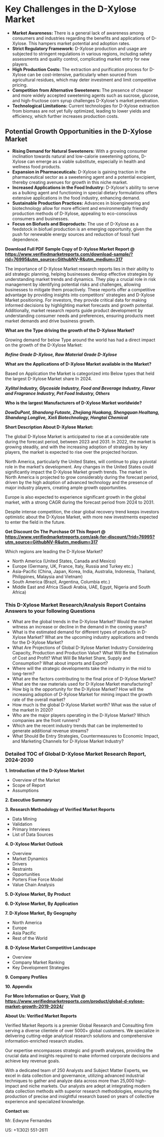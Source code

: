 <p class=""><h1>Key Challenges in the D-Xylose Market</h1><ul>    <li><strong>Market Awareness:</strong> There is a general lack of awareness among consumers and industries regarding the benefits and applications of D-Xylose. This hampers market potential and adoption rates.</li>    <li><strong>Strict Regulatory Framework:</strong> D-Xylose production and usage are subjected to stringent regulations in various regions, including safety assessments and quality control, complicating market entry for new players.</li>    <li><strong>High Production Costs:</strong> The extraction and purification process for D-Xylose can be cost-intensive, particularly when sourced from agricultural residues, which may deter investment and limit competitive pricing.</li>    <li><strong>Competition from Alternative Sweeteners:</strong> The presence of cheaper and more widely accepted sweetening agents such as sucrose, glucose, and high-fructose corn syrup challenges D-Xylose's market penetration.</li>    <li><strong>Technological Limitations:</strong> Current technologies for D-Xylose extraction from biomass are not yet fully optimized, leading to lower yields and efficiency, which further increases production costs.</li></ul><h2>Potential Growth Opportunities in the D-Xylose Market</h1><ul>    <li><strong>Rising Demand for Natural Sweeteners:</strong> With a growing consumer inclination towards natural and low-calorie sweetening options, D-Xylose can emerge as a viable substitute, especially in health and wellness food products.</li>    <li><strong>Expansion in Pharmaceuticals:</strong> D-Xylose is gaining traction in the pharmaceutical sector as a sweetening agent and a potential excipient, thereby creating avenues for growth in this niche market.</li>    <li><strong>Increased Applications in the Food Industry:</strong> D-Xylose's ability to serve as a bulking agent and functioning in special dietary formulations offers extensive applications in the food industry, enhancing demand.</li>    <li><strong>Sustainable Production Practices:</strong> Advances in bioengineering and biotechnology allow for more efficient and environmentally friendly production methods of D-Xylose, appealing to eco-conscious consumers and businesses.</li>    <li><strong>Focus on Biofuels and Bioproducts:</strong> The use of D-Xylose as a feedstock in biofuel production is an emerging opportunity, given the push for renewable energy sources and reduction of fossil fuel dependence.</li></ul></p><p class=""><strong>Download Full PDF Sample Copy of D-Xylose Market Report @ <a href="https://www.verifiedmarketreports.com/download-sample/?rid=76995&utm_source=GithubNV-R&utm_medium=317" target="_blank">https://www.verifiedmarketreports.com/download-sample/?rid=76995&utm_source=GithubNV-R&utm_medium=317</a></strong></p><p>The importance of&nbsp;D-Xylose Market research reports lies in their ability to aid strategic planning, helping businesses develop effective strategies by understanding market trends and dynamics. They play a crucial role in risk management by identifying potential risks and challenges, allowing businesses to mitigate them proactively. These reports offer a competitive advantage by providing insights into competitors' strategies and D-Xylose Market positioning. For investors, they provide critical data for making informed decisions by highlighting market forecasts and growth potential. Additionally, market research reports guide product development by understanding consumer needs and preferences, ensuring products meet market demands and drive business growth.</p><p><strong>What are the&nbsp;Type driving the growth of the D-Xylose Market?</strong></p><p id="" class="">Growing demand for below Type around the world has had a direct impact on the growth of the D-Xylose Market:</p><p class=""><em><strong>Refine Grade D-Xylose, Raw Material Grade D-Xylose</strong></em></p><p class=""><strong>What are the&nbsp;Applications&nbsp;of D-Xylose Market available in the Market?</strong></p><p id="" class="">Based on Application the Market is categorized into Below types that held the largest D-Xylose Market share In 2024.</p><p class=""><em><strong>Xylitol Industry, Glycoside Industry, Food and Beverage Industry, Flavor and Fragrance Industry, Pet Food Industry, Others</strong></em></p><p class=""><strong>Who is the largest Manufacturers of D-Xylose Market worldwide?</strong></p><p><em><strong>DowDuPont, Shandong Futaste, Zhejiang Huakang, Shengquan Healtang, Shandong Longlive, Xieli Biotechnology, Hongtai Chemical</strong></em></p><p id="" class=""><strong>Short Description About D-Xylose Market:</strong></p><p>The global D-Xylose Market is anticipated to rise at a considerable rate during the forecast period, between 2023 and 2031. In 2022, the market is growing steadily, and with the increasing adoption of strategies by key players, the market is expected to rise over the projected horizon.</p><p>North America, particularly the United States, will continue to play a pivotal role in the market's development. Any changes in the United States could significantly impact the D-Xylose Market growth trends. The market in North America is projected to grow considerably during the forecast period, driven by the high adoption of advanced technology and the presence of major industry players, creating ample growth opportunities.</p><p>Europe is also expected to experience significant growth in the global market, with a strong CAGR during the forecast period from 2024 to 2031.</p><p>Despite intense competition, the clear global recovery trend keeps investors optimistic about the D-Xylose Market, with more new investments expected to enter the field in the future.</p><p id="" class=""><strong>Get Discount On The Purchase Of This Report @ <a href="https://www.verifiedmarketreports.com/ask-for-discount/?rid=76995?utm_source=GithubNV-R&utm_medium=317" target="_blank">https://www.verifiedmarketreports.com/ask-for-discount/?rid=76995?utm_source=GithubNV-R&utm_medium=317</a></strong></p><p class="">Which regions are leading the D-Xylose Market?</p><ul><li>North America (United States, Canada and Mexico)</li><li>Europe (Germany, UK, France, Italy, Russia and Turkey etc.)</li><li>Asia-Pacific (China, Japan, Korea, India, Australia, Indonesia, Thailand, Philippines, Malaysia and Vietnam)</li><li>South America (Brazil, Argentina, Columbia etc.)</li><li>Middle East and Africa (Saudi Arabia, UAE, Egypt, Nigeria and South Africa)</li></ul><h3 id="" class="">This D-Xylose Market Research/Analysis Report Contains Answers to your following Questions</h3><ul><li>What are the global trends in the D-Xylose Market? Would the market witness an increase or decline in the demand in the coming years?</li><li>What is the estimated demand for different types of products in D-Xylose Market? What are the upcoming industry applications and trends for the D-Xylose Market?</li><li>What Are Projections of Global D-Xylose Market Industry Considering Capacity, Production and Production Value? What Will Be the Estimation of Cost and Profit? What Will Be Market Share, Supply and Consumption? What about imports and Export?</li><li>Where will the strategic developments take the industry in the mid to long-term?</li><li>What are the factors contributing to the final price of D-Xylose Market? What are the raw materials used for D-Xylose Market manufacturing?</li><li>How big is the opportunity for the D-Xylose Market? How will the increasing adoption of D-Xylose Market for mining impact the growth rate of the overall market?</li><li>How much is the global D-Xylose Market worth? What was the value of the market In 2020?</li><li>Who are the major players operating in the D-Xylose Market? Which companies are the front runners?</li><li>Which are the recent industry trends that can be implemented to generate additional revenue streams?</li><li>What Should Be Entry Strategies, Countermeasures to Economic Impact, and Marketing Channels for D-Xylose Market Industry?</li></ul><h3 id="" class="">Detailed TOC of Global D-Xylose Market Research Report, 2024-2030</h3><p id="" class=""><strong>1. Introduction of the D-Xylose Market</strong></p><ul><li>Overview of the Market</li><li>Scope of Report</li><li>Assumptions</li></ul><p id="" class=""><strong>2. Executive Summary</strong></p><p id="" class=""><strong>3. Research Methodology of Verified Market Reports</strong></p><ul><li>Data Mining</li><li>Validation</li><li>Primary Interviews</li><li>List of Data Sources</li></ul><p id="" class=""><strong>4. D-Xylose Market Outlook</strong></p><ul><li>Overview</li><li>Market Dynamics</li><li>Drivers</li><li>Restraints</li><li>Opportunities</li><li>Porters Five Force Model</li><li>Value Chain Analysis</li></ul><p id="" class=""><strong>5. D-Xylose Market, By Product</strong></p><p id="" class=""><strong>6. D-Xylose Market, By Application</strong></p><p id="" class=""><strong>7. D-Xylose Market, By Geography</strong></p><ul><li>North America</li><li>Europe</li><li>Asia Pacific</li><li>Rest of the World</li></ul><p id="" class=""><strong>8. D-Xylose Market Competitive Landscape</strong></p><ul><li>Overview</li><li>Company Market Ranking</li><li>Key Development Strategies</li></ul><p id="" class=""><strong>9. Company Profiles</strong></p><p id="" class=""><strong>10. Appendix</strong></p><p id="" class=""><strong>For More Information or Query, Visit @ <a href="https://www.verifiedmarketreports.com/product/global-d-xylose-market-growth-2019-2024/" target="_blank">https://www.verifiedmarketreports.com/product/global-d-xylose-market-growth-2019-2024/</a></strong></p><p id="" class=""><strong>About Us: Verified Market Reports</strong></p><p id="" class="">Verified Market Reports is a premier Global Research and Consulting firm serving a diverse clientele of over 5000+ global customers. We specialize in delivering cutting-edge analytical research solutions and comprehensive information-enriched research studies.</p><p id="" class="">Our expertise encompasses strategic and growth analyses, providing the crucial data and insights required to make informed corporate decisions and achieve key revenue goals.</p><p id="" class="">With a dedicated team of 250 Analysts and Subject Matter Experts, we excel in data collection and governance, utilizing advanced industrial techniques to gather and analyze data across more than 25,000 high-impact and niche markets. Our analysts are adept at integrating modern data collection methods with superior research methodologies, ensuring the production of precise and insightful research based on years of collective experience and specialized knowledge.</p><p id="" class=""><strong>Contact us:</strong></p><p id="" class="">Mr. Edwyne Fernandes</p><p id="" class="">US: +1(302) 551-2611</p>